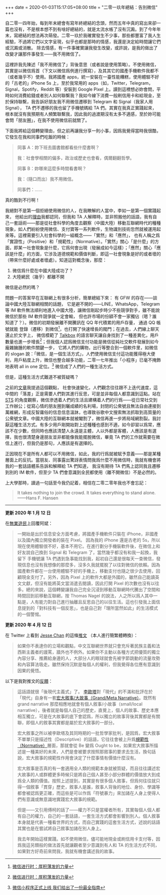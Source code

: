 +++
date = 2020-01-03T15:17:05+08:00
title = "二零一玖年總結：告別微信"
+++

自二零一四年始，每到年末總會有寫年終總結的念頭，然而五年中真的寫出來卻一篇也沒有，不是根本想不到有啥好總結的，就是太流水帳了沒有沉澱。到了今年年末，寫總結的想法再次萌發。二零一玖於我確實發生不少事，那些都豐富了我人生經驗，不過將它們以文字呈現，似乎也都是那時的情感，我還是決定給時間讓它們或沉澱或消散。
除去情感，有一件事確實讓我發生改變，或許說，是我的做出了改變才讓那件事發生——我不用微信了。

這裡許我先陳述「我不用微信了」背後意思（或者說是使用策略）。不使用微信，其實是以微信爲首（下文以微信爲例進行撰寫），及其其它的國產手機軟件我都不（或者幾乎不）使用。我將國產 apps，統一安裝在一臺性能糟糕，使用體驗不好的「古老的」iPhone 5s 上，至於我常用的 apps（如，Twitter，Telegram，Signal，Spotify，Reddit 等）安裝到 Google Pixel 上。讀到這裡想必妳會問，平時如何消費給錢或者別人如何聯繫我？我如今線下消費一般刷信用卡和給現金，至於保持聯繫，我告訴好朋友我不用微信遷移到 Telegram 和 Signal（我家人用 Signal）， TA 們不遷移的我也留了手機號碼給 TA 們。其實在我真正實踐起來，根本就沒有我預期有人頻繁聯繫我，因此我的過渡期沒有太多不適感，至於妳可能會問「朋友圈」，在我不使用微信前就關了。

下面我將給這個轉變理由，但之前再讓我分享一則小事，因爲我覺得當時我很酷，它發生在我和同事們吃飯的時候：

> 同事 A：妳下班去圖書館都看些什麼書啊？
>
> 我：社會學相關的偏多，政治或歷史也會看，偶爾翻翻哲學。
>
> 同事 B：妳哪來這麼多時間看書啊？
>
> 我：（隨口而出）我不用微信。
>
> 同事們：......

真的酷到不行啊！

我絕對不是第一個拒絕使用微信的人，在我瞭解的人當中，李如一是第一個實踐起來， 他給出的[理由](https://blog.yitianshijie.net/2016/02/21/byebye-wechat/)我都認同，但我和 TA 人解釋時，並非照搬他的話語，我有自己一套話術——那是從社會科學的角度去觀察（中國大陸）移動互聯網時代的種種現象，如人們紛紛使用微信、支付寶等一系列軟件，生物識別技術忽然就被運用起來等。這裡需要引入社會科學的一組概念——「實然」和「應然」， 也有人稱之爲「實證性」（Positive）和「規範性」（Normative）。「實然」關心「是什麼」的方面，即某一社會現象是什麼，它爲何會出現（發展成如今這樣）；「應然」關心「應該是什麼」的方面，它涉及道德規範和價值判斷，即這一社會現象是好的或者壞的（帶來什麼好處或者壞處）。知道這對概念後，那麼：

1. 微信爲什麼在中國大陸成功了？
2. 大陸網民（幾乎）都離不開
    
微信是必然的嗎？

問題一的答案早在互聯網上有很多分析，簡單總結下來： 有 GFW 的存在——談論中國大陸互聯網相關的話題，
它是避不開的——LINE，WhatsApp，Telegram 等 IM 軟件無法順利地進入中國大陸，讓微信剛起步時少不些競爭對手，雖不能說微信於那些 IM 軟件競爭就一定會輸，
但也許市場的份額不會一家獨佔（嗯？誰知道了？）。微信的初期發展離不開騰訊在 QQ 年代積累的用戶存量， 通過 QQ 帳號就能
登錄（遷移）到微信[^1]，也打開了快速增長的閥門；在過去，人們線上聊天還止於文字上， 微信模範了 [Talkbox](https://talkbox.app/) 的語言聊天讓自身找到了一種差異化，用戶數量也進一步增長[^2]；但我個人認爲微信支付功能是微信從純社交軟件發展到如今龐雜臃腫的軟件關鍵一步，
它將人們的購物，出行等整合到一個軟件里，如微信的 slogan 說：「微信，是一個生活方式」，人們使用微信支付這功能獲得極大便利，用戶粘度上升，微信也整合越多功能，二零一七年推出「小程序」已毫不掩飾地表明 all in one 定位。[^3] 微信成了人們的一種生活方式。

但是，這種生活方式難道不被質疑嗎？

之前的[文章](%7Bfilename%7D../tech/what-we-talk-about-when-we-talk-about-privacy.rst)我提過這個觀點， 社會快速變化，人們觀念往往跟不上迭代速度，這中間的「落差」正是需要人們對其進行反思，可是並非每個人都意識到這點。站在 [STS](https://en.wikipedia.org/wiki/Science_and_technology_studies) 的角度觀察，微信滲透着人們的生活且建構着人們的行爲——從日常社交到工作辦公；從寫心情的朋友圈到曬成績的名利場，封閉的公衆號且無法自由連接到萬維網，形成反智庸俗的信息信息溫牀，也導致谷歌中文搜索無法抓取到高質量的公衆號文章。中國大陸的互聯網本就被閹割了，微信再進一步將局域網割裂。我討厭這種生活方式。有多少用戶剛開始對上述種種也感到不適，如今卻習以爲常，應該不在少數，但同時也應該清楚人永遠是主體，人以外都是客體，人應該是有選擇，我也很清楚身邊朋友並非都能像我能擺脫微信，畢竟 TA 們的工作就需要在微信上進行，但我仍是那句，人應該是有選擇的。

正因現在不是所有人都可以不用微信，如此，我的行爲就被賦予意義——那是某種層面上的反抗。當朋友、同事露出驚訝表情問我爲什麼不用微信時，我就有機會將我的一套話語體系告訴和解釋給 TA 們知道， 我沒有期待 TA 們馬上認同我且遷移到別的 IM 軟件，但至少 TA 們會意識到全民都使用（離不開微信）不是必然的。

上大學那時，讀過一句話至今我仍記着，相信在二零二零年我也不會忘記：

> It takes nothing to join the crowd. It takes everything to stand alone.——Hans F. Hansen

------------------------------------------------------------------------


**更新 2020 年 1 月 12 日**

在[無業遊民](https://theue.me/)上回覆阿斌：

> 一開始是出於信息安全方面考慮，將國產手機軟件只裝在 iPhone，非國產以及國內獨立開發者的裝在 Pixel。 因為我的 iPhone 還是古老的 5s，所以現在使用體驗很不好，基本不用它。在進行劃分手機裝軟件後，在微信上和好友說自己換到 Signal 和 Telegram 了，當然幾乎都沒有和我一起換，我留下 手機號讓 TA 們遇到急事能找到我，起初自己還是很每天一查微信，發現信息也沒有我想像的那麼多，沒多久我就擺脫了以往對微信的依賴。因為國產軟件都在一台使用體驗不好的手機上，移動支付也隨之很少去使用，回顧現金支付了。另外，因為 Pixel 上的軟件大都是外國的，雖然自己能讀英文文獻，但沒有能將英文當消遣去閱讀，因此打開 Pixel 的次數也沒有以往多。總的來說，這個轉變讓我自己完全沉浸到移動互聯網時代騰出了空間和時間回到前移動互聯網，按 Thomas Nagel 的說法，人之所以爲人其中一點是，人有能力對自己進行抽離且反思自己的以往生活。這也引發我上面信息提到的「對科技有一個反思」，也是自己對「理所當然如此」的生活模式的一個警惕。

**更新 2020 年 4 月 12 日**

在 Twitter 上看到 [Jesse Chan](https://twitter.com/Jesoooor) 的這條[推文](https://twitter.com/Jesoooor/status/1248987134955892738?s=20)
（本人進行簡繁體轉換）：

> 如果你不表達你的立場和觀點，中文互聯網世界就只會充斥著民族主義和法西斯主義者的謾罵，牆外也不例外。如果你不主動以各種方式把優質的獨立內容分享、推薦給身邊的人，大部分人的眼球就會先被字節跳動的流量攻勢和內容算法吸走。雖然保持沉默是每個人的權利，但我覺得各位應有意識到因果的覺悟。

以下是我對推文的[反饋](https://t.me/yukinodb/397)：

> 這話語就很「後現代主義式」了。
> [李歐塔](https://en.wikipedia.org/wiki/Jean-Fran%C3%A7ois_Lyotard)對「現代」的不滿和批評在於「現代」自身有一套[宏大敘事/大故事（Grand/Meta
Narrative）](https://en.wikipedia.org/wiki/Metanarrative)。既然有 grand narrative 那麼相應地就會有個人敘事/小故事（small/local narrative），後者就是每個人自己的歷史，直覺上，個人的故事、歷史本應相互獨立，可是在大故事的底下會認爲，所以獨立的故事背後其實都是有關聯，即個人的敘事其實都是屬於宏大敘事的一部分。
>
> 宏大敘事之所以被李歐塔及其同時期的一批哲學家批判，是因爲，宏大敘事不單單只是描述性（Descriptive）的話語，它往往會被上升爲[規範性（Normative）](https://en.wikipedia.org/wiki/Normative)層面，那就會從 Be 變爲 Ought to be，如果宏大敘事所描述是一種美好的未來，人們是會被要求按照那敘事的要求去生活，換句話說，宏大敘事的規範性作用會決定了什麼事情有價值什麼沒有。
>
> 宏大敘事是否真的有一套適用全人類的規範本身就被質疑，而且往往講述宏大故事的人或群體更多時候只是將自己個人甚至小部分群體的價值放大到成爲全人類的價值。按照上述提到，其實是有很多個人敘事，但爲何往往就只得一個敘事「貫穿」歷史，敘事人是誰，敘事人背後的地位、身份、學識等都會被認爲更正確，而這些是可以作爲「符號暴力」來加諸在人身上使得人們有意識或無意識地實踐宏大敘事的規範。
>
> 但是——又引用傅柯的話了——權力不只是當權者所有，其實每個人個人都有自己的權力，自己的一套話語，一套生活方式都會影響到別人。個人敘事本身就是代表一種看世界的方式，而自己實踐的這套生活方式，述說的話語其實也是在嘗試將自己敘事加諸在別人身上。
>
> 我去年開始這樣實踐。如不使用微信，儘可能地現金或刷信用卡支付等，因爲我這另類般的做法首先就讓觀者至少意識到有人和 TA 的生活方式不同，如果對方好奇前來問我，我就有機會講述我的故事。

[^1]: [微信进行时：厚积薄发的力量](http://tech.sina.com.cn/i/2012-01-13/11256636131.shtml)

[^2]: [微信进行时：厚积薄发的力量](http://tech.sina.com.cn/i/2012-01-13/11256636131.shtml)

[^3]: [微信小程序正式上线
    我们给出了一份最全指南](https://xw.qq.com/tech/20170109000599/TEC2017010900059900)
